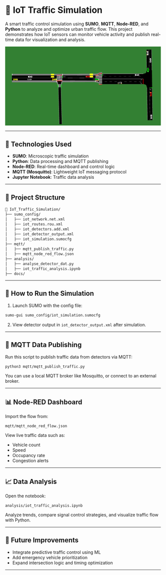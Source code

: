# 🚦 IoT Traffic Simulation

A smart traffic control simulation using **SUMO**, **MQTT**, **Node-RED**, and **Python** to analyze and optimize urban traffic flow. This project demonstrates how IoT sensors can monitor vehicle activity and publish real-time data for visualization and analysis.

![System Overview](docs/Screenshot%202025-05-07%20181539.png)

---

## 🔧 Technologies Used

- **SUMO**: Microscopic traffic simulation
- **Python**: Data processing and MQTT publishing
- **Node-RED**: Real-time dashboard and control logic
- **MQTT (Mosquitto)**: Lightweight IoT messaging protocol
- **Jupyter Notebook**: Traffic data analysis

---

## 📂 Project Structure

```plaintext
📂 IoT_Traffic_Simulation/
├── sumo_config/
│   ├── iot_network.net.xml
│   ├── iot_routes.rou.xml
│   ├── iot_detectors.add.xml
│   ├── iot_detector_output.xml
│   ├── iot_simulation.sumocfg
├── mqtt/
│   ├── mqtt_publish_traffic.py
│   ├── mqtt_node_red_flow.json
├── analysis/
│   ├── analyse_detector_dat.py
│   ├── iot_traffic_analysis.ipynb
├── docs/
```

---

## 🧪 How to Run the Simulation

1. Launch SUMO with the config file:
```bash
sumo-gui sumo_config/iot_simulation.sumocfg
```

2. View detector output in `iot_detector_output.xml` after simulation.

---

## 📡 MQTT Data Publishing

Run this script to publish traffic data from detectors via MQTT:
```bash
python3 mqtt/mqtt_publish_traffic.py
```

You can use a local MQTT broker like Mosquitto, or connect to an external broker.

---

## 📊 Node-RED Dashboard

Import the flow from:
```
mqtt/mqtt_node_red_flow.json
```

View live traffic data such as:
- Vehicle count
- Speed
- Occupancy rate
- Congestion alerts

---

## 📈 Data Analysis

Open the notebook:
```
analysis/iot_traffic_analysis.ipynb
```

Analyze trends, compare signal control strategies, and visualize traffic flow with Python.

---

## 🌱 Future Improvements

- Integrate predictive traffic control using ML
- Add emergency vehicle prioritization
- Expand intersection logic and timing optimization

---
